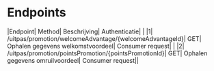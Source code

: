 ---
---

# Endpoints



|Endpoint| Method| Beschrijving| Authenticatie| |
|1| /uitpas/promotion/welcomeAdvantage/{welcomeAdvantageId}| GET| Ophalen gegevens welkomstvoordeel| Consumer request| |
|2| /uitpas/promotion/pointsPromotion/{pointsPromotionId}| GET| Ophalen gegevens omruilvoordeel| Consumer request||

